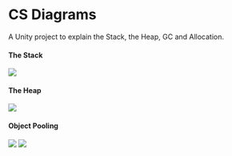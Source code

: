 # CS Diagrams
A Unity project to explain the Stack, the Heap, GC and Allocation.

#### The Stack
![](https://github.com/ArturoNereu/StackAndHeap/blob/master/Recordings/Stack008.gif)

#### The Heap
![](https://github.com/ArturoNereu/StackAndHeap/blob/master/Recordings/Heap003.gif)

#### Object Pooling
![](https://github.com/ArturoNereu/StackAndHeap/blob/master/Recordings/NonPool001.gif)
![](https://github.com/ArturoNereu/StackAndHeap/blob/master/Recordings/Pool001.gif)
